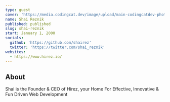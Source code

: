 ```yaml
---
type: guest
cover: 'https://media.codingcat.dev/image/upload/main-codingcatdev-photo/podcast-guest/shai_reznik'
name: Shai Reznik
published: published
slug: shai-reznik
start: January 1, 2000
socials:
  github: 'https://github.com/shairez'
  twitter: 'https://twitter.com/shai_reznik'
websites:
  - https://www.hirez.io/
---
```


## About

Shai is the Founder & CEO of Hirez, your Home For Effective, Innovative & Fun Driven Web Development
